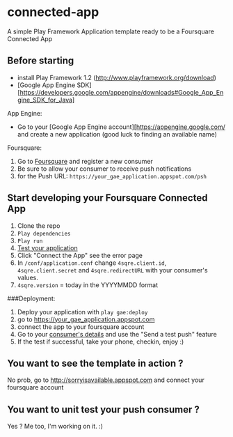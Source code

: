 connected-app
=============

A simple Play Framework Application template ready to be a Foursquare Connected App


Before starting
---------------------

   * install Play Framework 1.2 (http://www.playframework.org/download) 
   * [Google App Engine SDK][https://developers.google.com/appengine/downloads#Google_App_Engine_SDK_for_Java]

App Engine: 

   * Go to your [Google App Engine account][https://appengine.google.com/ and create a new application (good luck to finding an available name)

Foursquare: 

  1. Go to [Foursquare](https://foursquare.com/oauth) and register a new consumer
  2. Be sure to allow your consumer to receive push notifications
  3. for the Push URL: `https://your_gae_application.appspot.com/psh`
    

Start developing your Foursquare Connected App
----------------------------------------------

  1. Clone the repo
  2. `Play dependencies`
  3. `Play run`
  4. [Test your application](http://localhost:9000/)
  5. Click "Connect the App" see the error page
  6. In `/conf/application.conf` change `4sqre.client.id`, `4sqre.client.secret` and `4sqre.redirectURL` with your consumer's values.
  7. `4sqre.version` = today in the YYYYMMDD format

###Deployment: 

  1. Deploy your application with `play gae:deploy`
  2. go to https://your_gae_application.appspot.com
  3. connect the app to your foursquare account
  4. Go to your [consumer's details](https://foursquare.com/oauth) and use the "Send a test push" feature 
  5. If the test if successful, take your phone, checkin, enjoy :)

You want to see the template in action ? 
----------------------------------------

No prob, go to http://sorryisavailable.appspot.com and connect your foursquare account

You want to unit test your push consumer ? 
------------------------------------------

Yes ? Me too, I'm working on it. :)